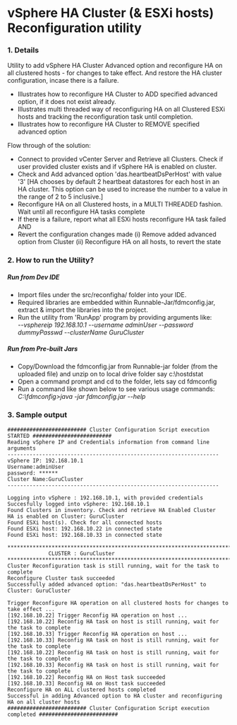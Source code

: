 # vSphere HA Cluster (& ESXi hosts) Reconfiguration utility
### 1. Details
Utility to add vSphere HA Cluster Advanced option and reconfigure HA on all clustered hosts - for changes to take effect. 
And restore the HA cluster configuration, incase there is a failure.
 * Illustrates how to reconfigure HA Cluster to ADD specified advanced option, if it does not exist already.
 * Illustrates multi threaded way of reconfiguring HA on all Clustered ESXi hosts and tracking the reconfiguration task until completion.
 * Illustrates how to reconfigure HA Cluster to REMOVE specified advanced option

Flow through of the solution:
 * Connect to provided vCenter Server and Retrieve all Clusters. Check if user provided cluster exists and if vSphere HA is enabled on cluster.
 * Check and Add advanced option 'das.heartbeatDsPerHost' with value '3' [HA chooses by default 2 heartbeat datastores for
  each host in an HA cluster. This option can be used to increase the number to a value in the range of 2 to 5 inclusive.]
 * Reconfigure HA on all Clustered hosts, in a MULTI THREADED fashion. Wait until all reconfigure HA tasks complete
 * If there is a failure, report what all ESXi hosts reconfigure HA task failed AND
 * Revert the configuration changes made (i) Remove added advanced option from Cluster (ii) Reconfigure HA on all hosts, to revert the state

### 2. How to run the Utility?
##### Run from Dev IDE

 * Import files under the src/reconfigha/ folder into your IDE.
 * Required libraries are embedded within Runnable-Jar/fdmconfig.jar, extract & import the libraries into the project.
 *  Run the utility from 'RunApp' program by providing arguments like:  
 _--vsphereip 192.168.10.1 --username adminUser --password dummyPasswd --clusterName GuruCluster_


##### Run from Pre-built Jars
 * Copy/Download the fdmconfig.jar from Runnable-jar folder (from the uploaded file) and unzip on to local drive folder say c:\hostdstat
 * Open a command prompt and cd to the folder, lets say cd fdmconfig
 * Run a command like shown below to see various usage commands:  
 _C:\fdmconfig>java -jar fdmconfig.jar --help_
 
### 3. Sample output
```
######################### Cluster Configuration Script execution STARTED #########################
Reading vSphere IP and Credentials information from command line arguments
-------------------------------------------------------------------
vSphere IP: 192.168.10.1
Username:adminUser
password: ******
Cluster Name:GuruCluster
-------------------------------------------------------------------

Logging into vSphere : 192.168.10.1, with provided credentials
Succesfully logged into vSphere: 192.168.10.1
Found Clusters in inventory. Check and retrieve HA Enabled Cluster
HA is enabled on Cluster: GuruCluster
Found ESXi host(s). Check for all connected hosts
Found ESXi host: 192.168.10.22 in connected state
Found ESXi host: 192.168.10.33 in connected state

******************************************************************************
			 CLUSTER : GuruCluster
******************************************************************************
Cluster Reconfiguration task is still running, wait for the task to complete
Reconfigure Cluster task succeeded
Successfully added advanced option: "das.heartbeatDsPerHost" to Cluster: GuruCluster

Trigger Reconfigure HA operation on all clustered hosts for changes to take effect ...
[192.168.10.22] Trigger Reconfig HA operation on host ...
[192.168.10.22] Reconfig HA task on host is still running, wait for the task to complete
[192.168.10.33] Trigger Reconfig HA operation on host ...
[192.168.10.33] Reconfig HA task on host is still running, wait for the task to complete
[192.168.10.22] Reconfig HA task on host is still running, wait for the task to complete
[192.168.10.33] Reconfig HA task on host is still running, wait for the task to complete
[192.168.10.22] Reconfig HA on Host task succeeded
[192.168.10.33] Reconfig HA on Host task succeeded
Reconfigure HA on ALL clustered hosts completed
Successful in adding Advanced option to HA cluster and reconfiguring HA on all cluster hosts
######################### Cluster Configuration Script execution completed #########################
```
